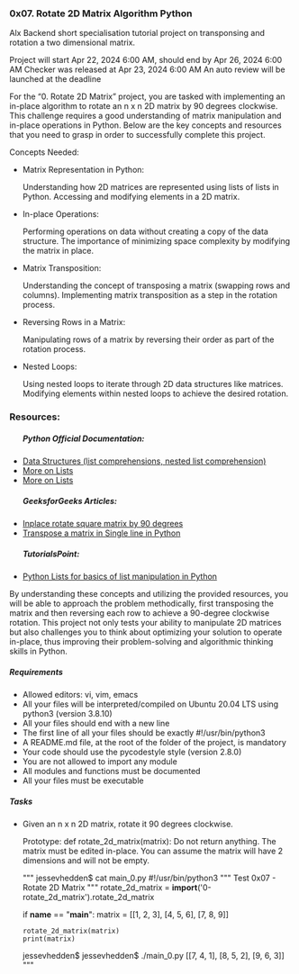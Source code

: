 <h3>0x07. Rotate 2D Matrix
Algorithm
Python </h3>
<p>Alx Backend short specialisation tutorial project on transponsing and rotation a two dimensional matrix.</p>
<p> Project will start Apr 22, 2024 6:00 AM, should end by Apr 26, 2024 6:00 AM
 Checker was released at Apr 23, 2024 6:00 AM
 An auto review will be launched at the deadline
 </p>
 <p>For the “0. Rotate 2D Matrix” project, you are tasked with implementing an in-place algorithm to rotate an n x n 2D matrix by 90 degrees clockwise. This challenge requires a good understanding of matrix manipulation and in-place operations in Python. Below are the key concepts and resources that you need to grasp in order to successfully complete this project.</p>

 <p>Concepts Needed:</p>
 <ul>
 <li>Matrix Representation in Python:

Understanding how 2D matrices are represented using lists of lists in Python.
Accessing and modifying elements in a 2D matrix.</li>
 <li>In-place Operations:

Performing operations on data without creating a copy of the data structure.
The importance of minimizing space complexity by modifying the matrix in place.</li>
 <li>Matrix Transposition:

Understanding the concept of transposing a matrix (swapping rows and columns).
Implementing matrix transposition as a step in the rotation process.</li>
 <li>Reversing Rows in a Matrix:

Manipulating rows of a matrix by reversing their order as part of the rotation process.</li>
 <li>Nested Loops:

Using nested loops to iterate through 2D data structures like matrices.
Modifying elements within nested loops to achieve the desired rotation.</li>
 </ul>
 <h3>Resources:</h3>
 <ul>
 <h5>Python Official Documentation:</h5>
 <li><a href='https://docs.python.org/3/tutorial/datastructures.html'>Data Structures (list comprehensions, nested list comprehension)</a></li>
 <li><a href='https://docs.python.org/3/tutorial/datastructures.html#more-on-lists'>More on Lists</a></li>
 <li><a href='https://docs.python.org/3/tutorial/datastructures.html#more-on-lists'>More on Lists</a></li>
 <h5>GeeksforGeeks Articles:</h5>
 <li><a href='https://www.geeksforgeeks.org/inplace-rotate-square-matrix-by-90-degrees/'>Inplace rotate square matrix by 90 degrees</a></li>
  <li><a href='https://www.geeksforgeeks.org/transpose-matrix-single-line-python/'>Transpose a matrix in Single line in Python</a></li>
  <h5>TutorialsPoint:</h5>
  <li><a href='https://www.tutorialspoint.com/python/python_lists.htm'>Python Lists for basics of list manipulation in Python</a></li>
 </ul>
 <p>By understanding these concepts and utilizing the provided resources, you will be able to approach the problem methodically, first transposing the matrix and then reversing each row to achieve a 90-degree clockwise rotation. This project not only tests your ability to manipulate 2D matrices but also challenges you to think about optimizing your solution to operate in-place, thus improving their problem-solving and algorithmic thinking skills in Python.</p>
 <h5>Requirements</h5>
 <ul>
 <li>Allowed editors: vi, vim, emacs</li>
 <li>All your files will be interpreted/compiled on Ubuntu 20.04 LTS using python3 (version 3.8.10)</li>
 <li>All your files should end with a new line</li>
 <li>The first line of all your files should be exactly #!/usr/bin/python3</li>
 <li>A README.md file, at the root of the folder of the project, is mandatory</li>
 <li>Your code should use the pycodestyle style (version 2.8.0)</li>
 <li>You are not allowed to import any module</li>
 <li>All modules and functions must be documented</li>
 <li>All your files must be executable</li>
 </ul>
 <h5>Tasks</h5>
 <ul>
 <li>Given an n x n 2D matrix, rotate it 90 degrees clockwise.

Prototype: def rotate_2d_matrix(matrix):
Do not return anything. The matrix must be edited in-place.
You can assume the matrix will have 2 dimensions and will not be empty.</li>
"""
    jessevhedden$ cat main_0.py
#!/usr/bin/python3
"""
Test 0x07 - Rotate 2D Matrix
"""
rotate_2d_matrix = __import__('0-rotate_2d_matrix').rotate_2d_matrix

if __name__ == "__main__":
    matrix = [[1, 2, 3],
              [4, 5, 6],
              [7, 8, 9]]

    rotate_2d_matrix(matrix)
    print(matrix)

jessevhedden$
jessevhedden$ ./main_0.py
[[7, 4, 1],
[8, 5, 2],
[9, 6, 3]]
"""
 </ul>